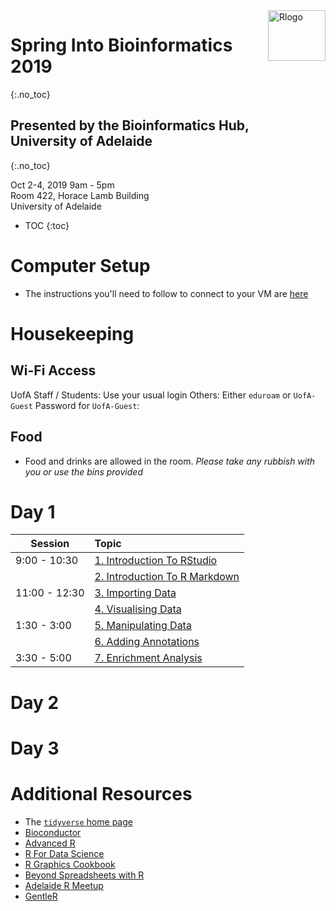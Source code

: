 <img src="https://www.r-project.org/logo/Rlogo.png" alt="Rlogo" border="0px" style="width:92px;height:81px;float:right">

# Spring Into Bioinformatics 2019 
{:.no_toc}

## Presented by the Bioinformatics Hub, <br> University of Adelaide 
{:.no_toc}

Oct 2-4, 2019
9am - 5pm  
Room 422, Horace Lamb Building  
University of Adelaide

* TOC
{:toc}


# Computer Setup

- The instructions you'll need to follow to connect to your VM are [here](vm_connection.md)




# Housekeeping

## Wi-Fi Access

UofA Staff / Students: Use your usual login
Others: Either `eduroam` or `UofA-Guest`
Password for `UofA-Guest`: 

## Food

- Food and drinks are allowed in the room. *Please take any rubbish with you or use the bins provided*


# Day 1

| Session | Topic |
| ------- |:----- |
| 9:00 - 10:30 | [1. Introduction To RStudio](Day_1/01_IntroRStudio.html) |  
|              | [2. Introduction To R Markdown](Day_1/02_IntroRMarkdown.html) | 
| 11:00 - 12:30 | [3. Importing Data](Day_1/03_DataImport.html) | 
|               | [4. Visualising Data](Day_1/04_VisualisingData.html) | 
| 1:30 - 3:00 | [5. Manipulating Data](Day_1/05_WorkingWithData.html) |
|             | [6. Adding Annotations](Day_1/06_AddingAnnotations.html) |
| 3:30 - 5:00 | [7. Enrichment Analysis](Day_1/07_EnrichmentTesting.html) |


# Day 2

# Day 3


# Additional Resources

- The [`tidyverse` home page](https://www.tidyverse.org/)
- [Bioconductor](https://bioconductor.org/)
- [Advanced R](http://adv-r.had.co.nz/)
- [R For Data Science](http://r4ds.had.co.nz/)
- [R Graphics Cookbook](http://www.cookbook-r.com/Graphs/)
- [Beyond Spreadsheets with R](https://www.manning.com/books/beyond-spreadsheets-with-r?a_aid=datamungingwithr&a_bid=1dc44480)
- [Adelaide R Meetup](https://www.meetup.com/Adelaide-R-Users/)
- [GentleR]()